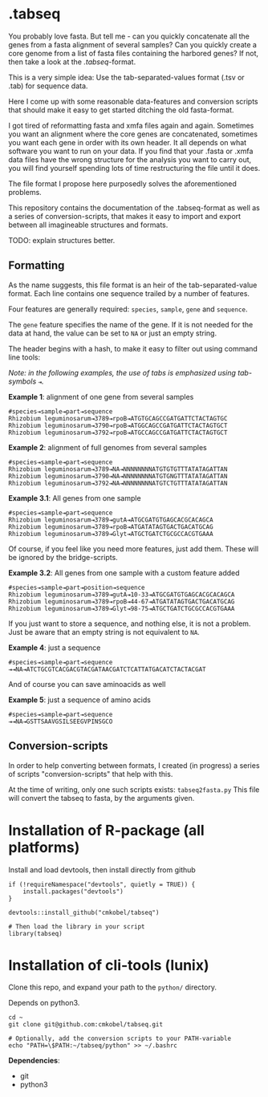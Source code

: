 
# .tabseq


You probably love fasta. But tell me - can you quickly concatenate all the genes from a fasta alignment of several samples? Can you quickly create a core genome from a list of fasta files containing the harbored genes? If not, then take a look at the _.tabseq_-format.

This is a very simple idea: Use the tab-separated-values format (.tsv or .tab) for sequence data.

Here I come up with some reasonable data-features and conversion scripts that should make it easy to get started ditching the old fasta-format.

I got tired of reformatting fasta and xmfa files again and again. Sometimes you want an alignment where the core genes are concatenated, sometimes you want each gene in order with its own header. It all depends on what software you want to run on your data. If you find that your .fasta or .xmfa data files have the wrong structure for the analysis you want to carry out, you will find yourself spending lots of time restructuring the file until it does.

The file format I propose here purposedly solves the aforementioned problems. 

This repository contains the documentation of the .tabseq-format as well as a series of conversion-scripts, that makes it easy to import and export between all imagineable structures and formats.

TODO: explain structures better.

## Formatting
As the name suggests, this file format is an heir of the tab-separated-value format. Each line contains one sequence trailed by a number of features.

Four features are generally required: `species`, `sample`, `gene` and `sequence`.

The `gene` feature specifies the name of the gene. If it is not needed for the data at hand, the value can be set to `NA` or just an empty string.

The header begins with a hash, to make it easy to filter out using command line tools:

_Note: in the following examples, the use of tabs is emphasized using tab-symbols_ `⇥`_._

**Example 1**: alignment of one gene from several samples 
```
#species⇥sample⇥part⇥sequence
Rhizobium leguminosarum⇥3789⇥rpoB⇥ATGTGCAGCCGATGATTCTACTAGTGC
Rhizobium leguminosarum⇥3790⇥rpoB⇥ATGGCAGCCGATGATTCTACTAGTGCT
Rhizobium leguminosarum⇥3792⇥rpoB⇥ATGCCAGCCGATGATTCTACTAGTGCT
```

**Example 2**: alignment of full genomes from several samples
```
#species⇥sample⇥part⇥sequence
Rhizobium leguminosarum⇥3789⇥NA⇥NNNNNNNNATGTGTGTTTATATAGATTAN
Rhizobium leguminosarum⇥3790⇥NA⇥NNNNNNNNATGTGNGTTTATATAGATTAN
Rhizobium leguminosarum⇥3792⇥NA⇥NNNNNNNNATGTCTGTTTATATAGATTAN
```

**Example 3.1**: All genes from one sample
```
#species⇥sample⇥part⇥sequence
Rhizobium leguminosarum⇥3789⇥gutA⇥ATGCGATGTGAGCACGCACAGCA
Rhizobium leguminosarum⇥3789⇥rpoB⇥ATGATATAGTGACTGACATGCAG
Rhizobium leguminosarum⇥3789⇥Glyt⇥ATGCTGATCTGCGCCACGTGAAA
```

Of course, if you feel like you need more features, just add them. These will be ignored by the bridge-scripts. 

**Example 3.2**: All genes from one sample with a custom feature added
```
#species⇥sample⇥part⇥position⇥sequence
Rhizobium leguminosarum⇥3789⇥gutA⇥10-33⇥ATGCGATGTGAGCACGCACAGCA
Rhizobium leguminosarum⇥3789⇥rpoB⇥44-67⇥ATGATATAGTGACTGACATGCAG
Rhizobium leguminosarum⇥3789⇥Glyt⇥98-75⇥ATGCTGATCTGCGCCACGTGAAA
```


If you just want to store a sequence, and nothing else, it is not a problem. Just be aware that an empty string is not equivalent to `NA`.


**Example 4**: just a sequence
```
#species⇥sample⇥part⇥sequence
⇥⇥NA⇥ATCTGCGTCACGACGTACGATAACGATCTCATTATGACATCTACTACGAT
```

And of course you can save aminoacids as well


**Example 5**: just a sequence of amino acids
```
#species⇥sample⇥part⇥sequence
⇥⇥NA⇥GSTTSAAVGSILSEEGVPINSGCO
```


## Conversion-scripts

In order to help converting between formats, I created (in progress) a series of scripts "conversion-scripts" that help with this.

At the time of writing, only one such scripts exists: `tabseq2fasta.py`
This file will convert the tabseq to fasta, by the arguments given.


# Installation of R-package (all platforms)
Install and load devtools, then install directly from github

```{R}
if (!requireNamespace("devtools", quietly = TRUE)) {
    install.packages("devtools")
}

devtools::install_github("cmkobel/tabseq")

# Then load the library in your script
library(tabseq)
```


# Installation of cli-tools (lunix)

Clone this repo, and expand your path to the `python/` directory.

Depends on python3.

```{sh}
cd ~
git clone git@github.com:cmkobel/tabseq.git

# Optionally, add the conversion scripts to your PATH-variable
echo "PATH=\$PATH:~/tabseq/python" >> ~/.bashrc
```

**Dependencies**:
 * git
 * python3
